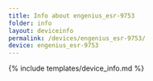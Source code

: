 ```yaml
---
title: Info about engenius_esr-9753
folder: info
layout: deviceinfo
permalink: /devices/engenius_esr-9753/
device: engenius_esr-9753
---
```

{% include templates/device_info.md %}
